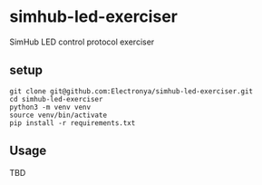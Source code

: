 # simhub-led-exerciser
SimHub LED control protocol exerciser

## setup
```
git clone git@github.com:Electronya/simhub-led-exerciser.git
cd simhub-led-exerciser
python3 -m venv venv
source venv/bin/activate
pip install -r requirements.txt
```

## Usage
TBD
